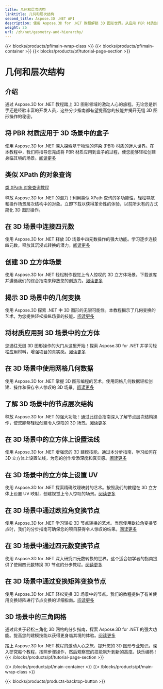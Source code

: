 ```yaml
---
title: 几何和层次结构
linktitle: 几何和层次结构
second_title: Aspose.3D .NET API
description: 使用 Aspose.3D for .NET 教程解锁 3D 图形世界。从应用 PBR 材质到几何变换，轻松掌握各个方面。
weight: 25
url: /zh/net/geometry-and-hierarchy/
---
```


{{< blocks/products/pf/main-wrap-class >}}
{{< blocks/products/pf/main-container >}}
{{< blocks/products/pf/tutorial-page-section >}}

# 几何和层次结构

## 介绍

通过 Aspose.3D for .NET 教程踏上 3D 图形领域的激动人心的旅程。无论您是新手还是经验丰富的开发人员，这些分步指南都有望提高您的技能并揭开无缝 3D 图形操作的秘密。

## 将 PBR 材质应用于 3D 场景中的盒子

使用 Aspose.3D for .NET 深入探索基于物理的渲染 (PBR) 材质的迷人世界。在本教程中，我们将指导您完成将 PBR 材质应用到盒子的过程，使您能够轻松创建身临其境的场景。[阅读更多](./apply-pbr-material-to-box/)


## 类似 XPath 的对象查询

[类 XPath 对象查询教程](./xpath-like-object-queries/)

释放 Aspose.3D for .NET 的潜力！利用类似 XPath 查询的多功能性，轻松导航和操作场景层次结构中的对象。立即下载以获得革命性的体验，以前所未有的方式简化 3D 图形操作。


## 在 3D 场景中连接四元数

使用 Aspose.3D for .NET 释放 3D 场景中四元数操作的强大功能。学习逐步连接四元数，释放其沉浸式转换的潜力。[阅读更多](./concatenate-quaternions/)

## 创建 3D 立方体场景

使用 Aspose.3D for .NET 轻松制作视觉上令人惊叹的 3D 立方体场景。下载该库并遵循我们的综合指南来释放您的创造力。[阅读更多](./create-cube-scenes/)

## 揭示 3D 场景中的几何变换

使用 Aspose.3D 探索 .NET 中 3D 图形的无限可能性。本教程揭示了几何变换的艺术，为您提供轻松操纵场景的技能。[阅读更多](./expose-geometric-transformation)

## 将材质应用到 3D 场景中的立方体

您通往无缝 3D 图形操作的大门从这里开始！探索 Aspose.3D for .NET 并学习轻松应用材料，增强项目的真实感。[阅读更多](./material-to-cube/)

## 在 3D 场景中使用网格几何数据

使用 Aspose.3D for .NET 掌握 3D 图形编程的艺术。使用网格几何数据轻松创建、操作和保存令人惊叹的 3D 场景。[阅读更多](./mesh-geometry-data/)

## 了解 3D 场景中的节点层次结构

释放 Aspose.3D for .NET 的强大功能！通过此综合指南深入了解节点层次结构操作，使您能够轻松创建令人惊叹的 3D 场景。[阅读更多](./node-hierarchy/)

## 在 3D 场景中的立方体上设置法线

使用 Aspose.3D for .NET 增强您的 3D 建模技能。通过本分步指南，学习如何在 3D 立方体上设置法线，为您的创作增添深度和真实感。[阅读更多](./setup-normals-cube/)

## 在 3D 场景中的立方体上设置 UV

使用 Aspose.3D for .NET 探索精确纹理映射的艺术。按照我们的教程在 3D 立方体上设置 UV 映射，创建视觉上令人惊叹的场景。[阅读更多](./setup-uv-cube/)

## 在 3D 场景中通过欧拉角变换节点

使用 Aspose.3D for .NET 学习轻松 3D 节点转换的艺术。当您使用欧拉角变换节点时，我们的分步指南可确保您的项目获得令人惊叹的结果。[阅读更多](./transformation-node-euler-angles/)

## 在 3D 场景中通过四元数变换节点

使用 Aspose.3D for .NET 深入研究四元数转换的世界。这个适合初学者的指南提供了使用四元数转换 3D 节点的分步教程。[阅读更多](./transformation-node-quaternion/)

## 在 3D 场景中通过变换矩阵变换节点

使用 Aspose.3D for .NET 轻松变换 3D 场景中的节点。我们的教程提供了有关使用变换矩阵进行节点变换的详细指南。[阅读更多](./transformation-node-matrix/)

## 3D 场景中的三角网格

通过此关于轻松三角化 3D 网格的分步指南，探索 Aspose.3D for .NET 的强大功能。提高您的建模技能以获得更身临其境的体验。[阅读更多](./triangulate-mesh/)

踏上 Aspose.3D for .NET 教程的激动人心之旅，提升您的 3D 图形专业知识。深入研究每个教程，按照步骤操作，然后观察您的技能飙升到新的高度。快乐编码！
{{< /blocks/products/pf/tutorial-page-section >}}

{{< /blocks/products/pf/main-container >}}
{{< /blocks/products/pf/main-wrap-class >}}

{{< blocks/products/products-backtop-button >}}
